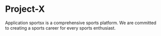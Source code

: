 # Project-X
Application sportsx is a comprehensive sports platform.
We are committed to creating a sports career for every sports enthusiast.
